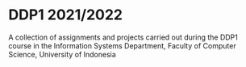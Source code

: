 # DDP1 2021/2022
A collection of assignments and projects carried out during the DDP1 course in the Information Systems Department, Faculty of Computer Science, University of Indonesia
